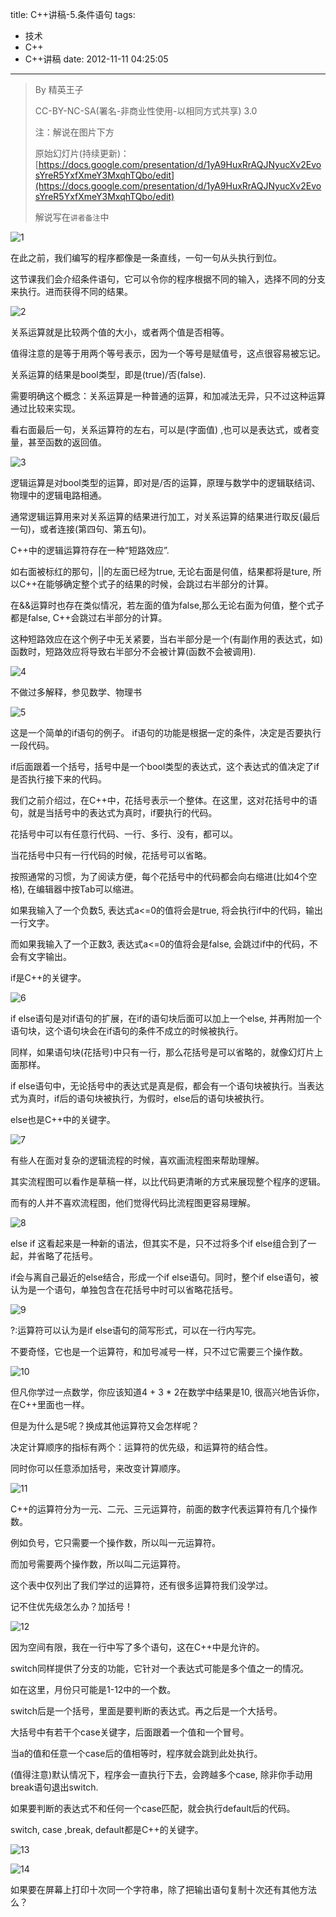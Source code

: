 title: C++讲稿-5.条件语句
tags:
  - 技术
  - C++
  - C++讲稿
date: 2012-11-11 04:25:05
---

> By 精英王子
> 
>   CC-BY-NC-SA(署名-非商业性使用-以相同方式共享) 3.0
> 
> 注：解说在图片下方
> 
> 原始幻灯片(持续更新)：[https://docs.google.com/presentation/d/1yA9HuxRrAQJNyucXv2EvosYreR5YxfXmeY3MxqhTQbo/edit](https://docs.google.com/presentation/d/1yA9HuxRrAQJNyucXv2EvosYreR5YxfXmeY3MxqhTQbo/edit)
> 
>   解说写在`讲者备注`中

![1](http://i.minus.com/i2Xi8DKvPSa13.png)

在此之前，我们编写的程序都像是一条直线，一句一句从头执行到位。

这节课我们会介绍条件语句，它可以令你的程序根据不同的输入，选择不同的分支来执行。进而获得不同的结果。

![2](http://i.minus.com/iWpOhWEf2zz2q.png)

关系运算就是比较两个值的大小，或者两个值是否相等。

值得注意的是等于用两个等号表示，因为一个等号是赋值号，这点很容易被忘记。

关系运算的结果是bool类型，即是(true)/否(false).

需要明确这个概念：关系运算是一种普通的运算，和加减法无异，只不过这种运算通过比较来实现。

看右面最后一句，关系运算符的左右，可以是(字面值) ,也可以是表达式，或者变量，甚至函数的返回值。

![3](http://i.minus.com/ibwbbB29fQJ6ra.png)

逻辑运算是对bool类型的运算，即对是/否的运算，原理与数学中的逻辑联结词、物理中的逻辑电路相通。

通常逻辑运算用来对关系运算的结果进行加工，对关系运算的结果进行取反(最后一句)，或者连接(第四句、第五句)。

C++中的逻辑运算符存在一种“短路效应”.

如右面被标红的那句，||的左面已经为true, 无论右面是何值，结果都将是ture, 所以C++在能够确定整个式子的结果的时候，会跳过右半部分的计算。

在&amp;&amp;运算时也存在类似情况，若左面的值为false,那么无论右面为何值，整个式子都是false, C++会跳过右半部分的计算。

这种短路效应在这个例子中无关紧要，当右半部分是一个(有副作用的表达式，如)函数时，短路效应将导致右半部分不会被计算(函数不会被调用).

![4](http://i.minus.com/ie7xWniMuoiSr.png)

不做过多解释，参见数学、物理书

![5](http://i.minus.com/i5XlXwDEjlF7A.png)

这是一个简单的if语句的例子。
if语句的功能是根据一定的条件，决定是否要执行一段代码。

if后面跟着一个括号，括号中是一个bool类型的表达式，这个表达式的值决定了if是否执行接下来的代码。

我们之前介绍过，在C++中，花括号表示一个整体。在这里，这对花括号中的语句，就是当括号中的表达式为真时，if要执行的代码。

花括号中可以有任意行代码、一行、多行、没有，都可以。

当花括号中只有一行代码的时候，花括号可以省略。

按照通常的习惯，为了阅读方便，每个花括号中的代码都会向右缩进(比如4个空格), 在编辑器中按Tab可以缩进。

如果我输入了一个负数5, 表达式a&lt;=0的值将会是true, 将会执行if中的代码，输出一行文字。

而如果我输入了一个正数3, 表达式a&lt;=0的值将会是false, 会跳过if中的代码，不会有文字输出。

if是C++的关键字。

![6](http://i.minus.com/itecfai5SoV5W.png)

if else语句是对if语句的扩展，在if的语句块后面可以加上一个else, 并再附加一个语句块，这个语句块会在if语句的条件不成立的时候被执行。

同样，如果语句块(花括号)中只有一行，那么花括号是可以省略的，就像幻灯片上面那样。

if else语句中，无论括号中的表达式是真是假，都会有一个语句块被执行。当表达式为真时，if后的语句块被执行，为假时，else后的语句块被执行。

else也是C++中的关键字。

![7](http://i.minus.com/iJCvCu27anwRa.png)

有些人在面对复杂的逻辑流程的时候，喜欢画流程图来帮助理解。

其实流程图可以看作是草稿一样，以比代码更清晰的方式来展现整个程序的逻辑。

而有的人并不喜欢流程图，他们觉得代码比流程图更容易理解。

![8](http://i.minus.com/i1fCI3mIYYIKa.png)

else if 这看起来是一种新的语法，但其实不是，只不过将多个if else组合到了一起，并省略了花括号。

if会与离自己最近的else结合，形成一个if else语句。同时，整个if else语句，被认为是一个语句，单独包含在花括号中时可以省略花括号。

![9](http://i.minus.com/iQYO43z891Pmz.png)

?:运算符可以认为是if else语句的简写形式，可以在一行内写完。

不要奇怪，它也是一个运算符，和加号减号一样，只不过它需要三个操作数。

![10](http://i.minus.com/ibjvVAuzVtT4c1.png)

但凡你学过一点数学，你应该知道4 + 3 * 2在数学中结果是10, 很高兴地告诉你，在C++里面也一样。

但是为什么是5呢？换成其他运算符又会怎样呢？

决定计算顺序的指标有两个：运算符的优先级，和运算符的结合性。

同时你可以任意添加括号，来改变计算顺序。

![11](http://i.minus.com/iY2Zwmd14bKI6.png)

C++的运算符分为一元、二元、三元运算符，前面的数字代表运算符有几个操作数。

例如负号，它只需要一个操作数，所以叫一元运算符。

而加号需要两个操作数，所以叫二元运算符。

这个表中仅列出了我们学过的运算符，还有很多运算符我们没学过。

记不住优先级怎么办？加括号！

![12](http://i.minus.com/iGS7JEX26kNMW.png)

因为空间有限，我在一行中写了多个语句，这在C++中是允许的。

switch同样提供了分支的功能，它针对一个表达式可能是多个值之一的情况。

如在这里，月份只可能是1-12中的一个数。

switch后是一个括号，里面是要判断的表达式。再之后是一个大括号。

大括号中有若干个case关键字，后面跟着一个值和一个冒号。

当a的值和任意一个case后的值相等时，程序就会跳到此处执行。

(值得注意)默认情况下，程序会一直执行下去，会跨越多个case, 除非你手动用break语句退出switch.

如果要判断的表达式不和任何一个case匹配，就会执行default后的代码。

switch, case ,break, default都是C++的关键字。

![13](http://i.minus.com/i0v2a3J5qAoPZ.png)

![14](http://i.minus.com/ibb3YiJ2KP0F2l.png)

如果要在屏幕上打印十次同一个字符串，除了把输出语句复制十次还有其他方法么？